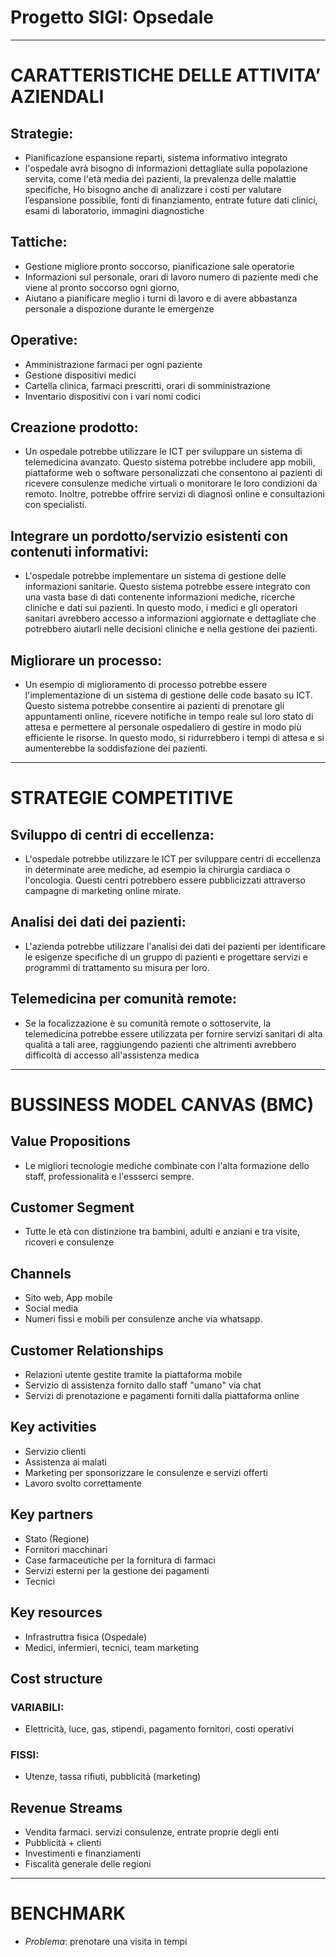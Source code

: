 # Progetto SIGI: Opsedale
---
# ﻿CARATTERISTICHE DELLE ATTIVITA’ AZIENDALI
## Strategie: 
- Pianificazione espansione reparti, sistema informativo integrato
- l'ospedale avrà bisogno di informazioni dettagliate sulla popolazione servita, come l'età media dei pazienti, la prevalenza delle malattie specifiche, Ho bisogno anche di analizzare i costi per valutare l’espansione possibile, fonti di finanziamento, entrate future dati clinici, esami di laboratorio, immagini diagnostiche

## Tattiche:
- Gestione migliore pronto soccorso, pianificazione sale operatorie
- Informazioni sul personale, orari di lavoro numero di paziente medi che viene al pronto soccorso ogni giorno,
- Aiutano a pianificare meglio i turni di lavoro e di avere abbastanza personale a dispozione durante le emergenze

## Operative: 
- Amministrazione farmaci per ogni paziente
- Gestione dispositivi medici
- Cartella clinica, farmaci prescritti, orari di somministrazione
- Inventario dispositivi con i vari nomi codici

## Creazione prodotto:
- Un ospedale potrebbe utilizzare le ICT per sviluppare un sistema di telemedicina avanzato. Questo sistema potrebbe includere app mobili, piattaforme web o software personalizzati che consentono ai pazienti di ricevere consulenze mediche virtuali o monitorare le loro condizioni da remoto. Inoltre, potrebbe offrire servizi di diagnosi online e consultazioni con specialisti.

## Integrare un pordotto/servizio esistenti con contenuti informativi: 
- L'ospedale potrebbe implementare un sistema di gestione delle informazioni sanitarie. Questo sistema potrebbe essere integrato con una vasta base di dati contenente informazioni mediche, ricerche cliniche e dati sui pazienti. In questo modo, i medici e gli operatori sanitari avrebbero accesso a informazioni aggiornate e dettagliate che potrebbero aiutarli nelle decisioni cliniche e nella gestione dei pazienti.

## Migliorare un processo:
- Un esempio di miglioramento di processo potrebbe essere l'implementazione di un sistema di gestione delle code basato su ICT. Questo sistema potrebbe consentire ai pazienti di prenotare gli appuntamenti online, ricevere notifiche in tempo reale sul loro stato di attesa e permettere al personale ospedaliero di gestire in modo più efficiente le risorse. In questo modo, si ridurrebbero i tempi di attesa e si aumenterebbe la soddisfazione dei pazienti.
---
# STRATEGIE COMPETITIVE
## Sviluppo di centri di eccellenza: 
- L'ospedale potrebbe utilizzare le ICT per sviluppare centri di eccellenza in determinate aree mediche, ad esempio la chirurgia cardiaca o l'oncologia. Questi centri potrebbero essere pubblicizzati attraverso campagne di marketing online mirate.

## Analisi dei dati dei pazienti:
- L'azienda potrebbe utilizzare l'analisi dei dati dei pazienti per identificare le esigenze specifiche di un gruppo di pazienti e progettare servizi e programmi di trattamento su misura per loro.

## Telemedicina per comunità remote:
- Se la focalizzazione è su comunità remote o sottoservite, la telemedicina potrebbe essere utilizzata per fornire servizi sanitari di alta qualità a tali aree, raggiungendo pazienti che altrimenti avrebbero difficoltà di accesso all'assistenza medica
---
# BUSSINESS MODEL CANVAS (BMC)
## Value Propositions
- Le migliori tecnologie mediche combinate con l'alta formazione dello staff, professionalità e l'essserci sempre.

## Customer Segment
- Tutte le età con distinzione tra bambini, adulti e anziani e tra visite, ricoveri e consulenze

## Channels
- Sito web, App mobile
- Social media
- Numeri fissi e mobili per consulenze anche via whatsapp.

## Customer Relationships
- Relazioni utente gestite tramite la piattaforma mobile
- Servizio di assistenza fornito dallo staff "umano" via chat
- Servizi di prenotazione e pagamenti forniti dalla piattaforma online

## Key activities
- Servizio clienti
- Assistenza ai malati
- Marketing per sponsorizzare le consulenze e servizi offerti
- Lavoro svolto correttamente

## Key partners
- Stato (Regione)
- Fornitori macchinari
- Case farmaceutiche per la fornitura di farmaci
- Servizi esterni per la gestione dei pagamenti
- Tecnici

## Key resources
- Infrastruttra fisica (Ospedale)
- Medici, infermieri, tecnici, team marketing

## Cost structure
### VARIABILI:
  - Elettricità, luce, gas, stipendi, pagamento fornitori, costi operativi
### FISSI:
  -  Utenze, tassa rifiuti, pubblicità (marketing)

## Revenue Streams
- Vendita farmaci. servizi consulenze, entrate proprie degli enti
- Pubblicità + clienti
- Investimenti e finanziamenti
- Fiscalità generale delle regioni
---
# BENCHMARK
- *Problema*: prenotare una visita in tempi
